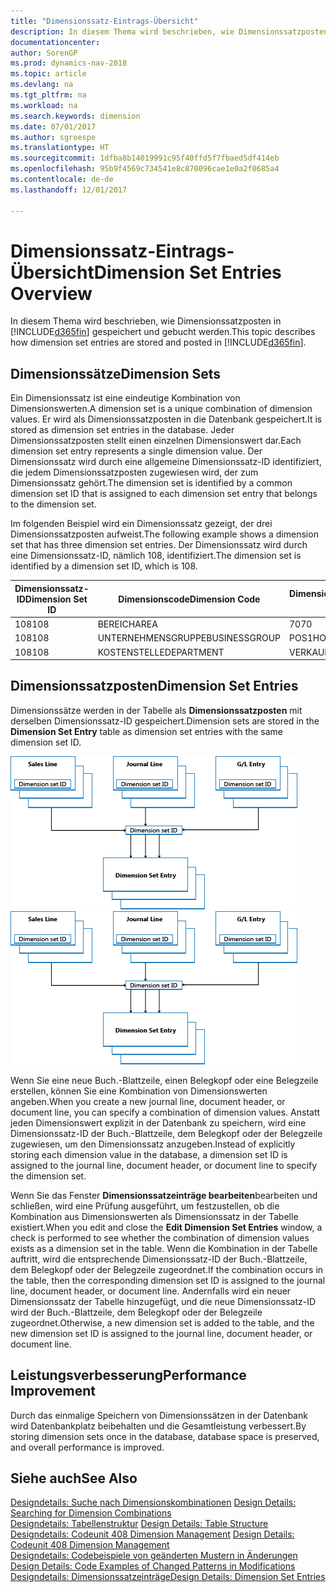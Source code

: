 ```yaml
---
title: "Dimensionssatz-Eintrags-Übersicht"
description: In diesem Thema wird beschrieben, wie Dimensionssatzposten in  [!INCLUDE[d365fin](includes/d365fin_md.md)].gespeichert und gebucht werden.
documentationcenter: 
author: SorenGP
ms.prod: dynamics-nav-2018
ms.topic: article
ms.devlang: na
ms.tgt_pltfrm: na
ms.workload: na
ms.search.keywords: dimension
ms.date: 07/01/2017
ms.author: sgroespe
ms.translationtype: HT
ms.sourcegitcommit: 1dfba8b14019991c95f40ffd5f7fbaed5df414eb
ms.openlocfilehash: 95b9f4569c734541e8c870096cae1e0a2f0685a4
ms.contentlocale: de-de
ms.lasthandoff: 12/01/2017

---
```

# <a name="dimension-set-entries-overview"></a><span data-ttu-id="075fa-103">Dimensionssatz-Eintrags-Übersicht</span><span class="sxs-lookup"><span data-stu-id="075fa-103">Dimension Set Entries Overview</span></span>
<span data-ttu-id="075fa-104">In diesem Thema wird beschrieben, wie Dimensionssatzposten in [!INCLUDE[d365fin](includes/d365fin_md.md)] gespeichert und gebucht werden.</span><span class="sxs-lookup"><span data-stu-id="075fa-104">This topic describes how dimension set entries are stored and posted in [!INCLUDE[d365fin](includes/d365fin_md.md)].</span></span>  
  
## <a name="dimension-sets"></a><span data-ttu-id="075fa-105">Dimensionssätze</span><span class="sxs-lookup"><span data-stu-id="075fa-105">Dimension Sets</span></span>  
<span data-ttu-id="075fa-106">Ein Dimensionssatz ist eine eindeutige Kombination von Dimensionswerten.</span><span class="sxs-lookup"><span data-stu-id="075fa-106">A dimension set is a unique combination of dimension values.</span></span> <span data-ttu-id="075fa-107">Er wird als Dimensionssatzposten in die Datenbank gespeichert.</span><span class="sxs-lookup"><span data-stu-id="075fa-107">It is stored as dimension set entries in the database.</span></span> <span data-ttu-id="075fa-108">Jeder Dimensionssatzposten stellt einen einzelnen Dimensionswert dar.</span><span class="sxs-lookup"><span data-stu-id="075fa-108">Each dimension set entry represents a single dimension value.</span></span> <span data-ttu-id="075fa-109">Der Dimensionssatz wird durch eine allgemeine Dimensionssatz-ID identifiziert, die jedem Dimensionssatzposten zugewiesen wird, der zum Dimensionssatz gehört.</span><span class="sxs-lookup"><span data-stu-id="075fa-109">The dimension set is identified by a common dimension set ID that is assigned to each dimension set entry that belongs to the dimension set.</span></span>  
  
<span data-ttu-id="075fa-110">Im folgenden Beispiel wird ein Dimensionssatz gezeigt, der drei Dimensionssatzposten aufweist.</span><span class="sxs-lookup"><span data-stu-id="075fa-110">The following example shows a dimension set that has three dimension set entries.</span></span> <span data-ttu-id="075fa-111">Der Dimensionssatz wird durch eine Dimensionssatz-ID, nämlich 108, identifiziert.</span><span class="sxs-lookup"><span data-stu-id="075fa-111">The dimension set is identified by a dimension set ID, which is 108.</span></span>  
  
|<span data-ttu-id="075fa-112">Dimensionssatz-ID</span><span class="sxs-lookup"><span data-stu-id="075fa-112">Dimension Set ID</span></span>|<span data-ttu-id="075fa-113">Dimensionscode</span><span class="sxs-lookup"><span data-stu-id="075fa-113">Dimension Code</span></span>|<span data-ttu-id="075fa-114">Dimensionswertcode</span><span class="sxs-lookup"><span data-stu-id="075fa-114">Dimension Value Code</span></span>|<span data-ttu-id="075fa-115">Dimensionswertname</span><span class="sxs-lookup"><span data-stu-id="075fa-115">Dimension Value Name</span></span>|  
|----------------------|--------------------|--------------------------|--------------------------|  
|<span data-ttu-id="075fa-116">108</span><span class="sxs-lookup"><span data-stu-id="075fa-116">108</span></span>|<span data-ttu-id="075fa-117">BEREICH</span><span class="sxs-lookup"><span data-stu-id="075fa-117">AREA</span></span>|<span data-ttu-id="075fa-118">70</span><span class="sxs-lookup"><span data-stu-id="075fa-118">70</span></span>|<span data-ttu-id="075fa-119">Nordamerika</span><span class="sxs-lookup"><span data-stu-id="075fa-119">America North</span></span>|  
|<span data-ttu-id="075fa-120">108</span><span class="sxs-lookup"><span data-stu-id="075fa-120">108</span></span>|<span data-ttu-id="075fa-121">UNTERNEHMENSGRUPPE</span><span class="sxs-lookup"><span data-stu-id="075fa-121">BUSINESSGROUP</span></span>|<span data-ttu-id="075fa-122">POS1</span><span class="sxs-lookup"><span data-stu-id="075fa-122">HOME</span></span>|<span data-ttu-id="075fa-123">Start</span><span class="sxs-lookup"><span data-stu-id="075fa-123">Home</span></span>|  
|<span data-ttu-id="075fa-124">108</span><span class="sxs-lookup"><span data-stu-id="075fa-124">108</span></span>|<span data-ttu-id="075fa-125">KOSTENSTELLE</span><span class="sxs-lookup"><span data-stu-id="075fa-125">DEPARTMENT</span></span>|<span data-ttu-id="075fa-126">VERKAUF</span><span class="sxs-lookup"><span data-stu-id="075fa-126">SALES</span></span>|<span data-ttu-id="075fa-127">Verkauf</span><span class="sxs-lookup"><span data-stu-id="075fa-127">Sales</span></span>|  
  
## <a name="dimension-set-entries"></a><span data-ttu-id="075fa-128">Dimensionssatzposten</span><span class="sxs-lookup"><span data-stu-id="075fa-128">Dimension Set Entries</span></span>  
<span data-ttu-id="075fa-129">Dimensionssätze werden in der Tabelle als **Dimensionssatzposten** mit derselben Dimensionssatz-ID gespeichert.</span><span class="sxs-lookup"><span data-stu-id="075fa-129">Dimension sets are stored in the **Dimension Set Entry** table as dimension set entries with the same dimension set ID.</span></span>  
  
<span data-ttu-id="075fa-130">![Dimensions-Postenübersicht](media/dimensionentrynav7.png "DimensionEntryNAV7")</span><span class="sxs-lookup"><span data-stu-id="075fa-130">![Dimension Entry overview](media/dimensionentrynav7.png "DimensionEntryNAV7")</span></span>  
  
<span data-ttu-id="075fa-131">Wenn Sie eine neue Buch.-Blattzeile, einen Belegkopf oder eine Belegzeile erstellen, können Sie eine Kombination von Dimensionswerten angeben.</span><span class="sxs-lookup"><span data-stu-id="075fa-131">When you create a new journal line, document header, or document line, you can specify a combination of dimension values.</span></span> <span data-ttu-id="075fa-132">Anstatt jeden Dimensionswert explizit in der Datenbank zu speichern, wird eine Dimensionssatz-ID der Buch.-Blattzeile, dem Belegkopf oder der Belegzeile zugewiesen, um den Dimensionssatz anzugeben.</span><span class="sxs-lookup"><span data-stu-id="075fa-132">Instead of explicitly storing each dimension value in the database, a dimension set ID is assigned to the journal line, document header, or document line to specify the dimension set.</span></span>  
  
<span data-ttu-id="075fa-133">Wenn Sie das Fenster **Dimensionssatzeinträge bearbeiten**bearbeiten und schließen, wird eine Prüfung ausgeführt, um festzustellen, ob die Kombination aus Dimensionswerten als Dimensionssatz in der Tabelle existiert.</span><span class="sxs-lookup"><span data-stu-id="075fa-133">When you edit and close the **Edit Dimension Set Entries** window, a check is performed to see whether the combination of dimension values exists as a dimension set in the table.</span></span> <span data-ttu-id="075fa-134">Wenn die Kombination in der Tabelle auftritt, wird die entsprechende Dimensionssatz-ID der Buch.-Blattzeile, dem Belegkopf oder der Belegzeile zugeordnet.</span><span class="sxs-lookup"><span data-stu-id="075fa-134">If the combination occurs in the table, then the corresponding dimension set ID is assigned to the journal line, document header, or document line.</span></span> <span data-ttu-id="075fa-135">Andernfalls wird ein neuer Dimensionssatz der Tabelle hinzugefügt, und die neue Dimensionssatz-ID wird der Buch.-Blattzeile, dem Belegkopf oder der Belegzeile zugeordnet.</span><span class="sxs-lookup"><span data-stu-id="075fa-135">Otherwise, a new dimension set is added to the table, and the new dimension set ID is assigned to the journal line, document header, or document line.</span></span>  
  
## <a name="performance-improvement"></a><span data-ttu-id="075fa-136">Leistungsverbesserung</span><span class="sxs-lookup"><span data-stu-id="075fa-136">Performance Improvement</span></span>  
<span data-ttu-id="075fa-137">Durch das einmalige Speichern von Dimensionssätzen in der Datenbank wird Datenbankplatz beibehalten und die Gesamtleistung verbessert.</span><span class="sxs-lookup"><span data-stu-id="075fa-137">By storing dimension sets once in the database, database space is preserved, and overall performance is improved.</span></span>  
  
## <a name="see-also"></a><span data-ttu-id="075fa-138">Siehe auch</span><span class="sxs-lookup"><span data-stu-id="075fa-138">See Also</span></span>  
<span data-ttu-id="075fa-139">[Designdetails: Suche nach Dimensionskombinationen](design-details-searching-for-dimension-combinations.md) </span><span class="sxs-lookup"><span data-stu-id="075fa-139">[Design Details: Searching for Dimension Combinations](design-details-searching-for-dimension-combinations.md) </span></span>  
<span data-ttu-id="075fa-140">[Designdetails: Tabellenstruktur](design-details-table-structure.md) </span><span class="sxs-lookup"><span data-stu-id="075fa-140">[Design Details: Table Structure](design-details-table-structure.md) </span></span>  
<span data-ttu-id="075fa-141">[Designdetails: Codeunit 408 Dimension Management](design-details-codeunit-408-dimension-management.md) </span><span class="sxs-lookup"><span data-stu-id="075fa-141">[Design Details: Codeunit 408 Dimension Management](design-details-codeunit-408-dimension-management.md) </span></span>  
<span data-ttu-id="075fa-142">[Designdetails: Codebeispiele von geänderten Mustern in Änderungen](design-details-code-examples-of-changed-patterns-in-modifications.md) </span><span class="sxs-lookup"><span data-stu-id="075fa-142">[Design Details: Code Examples of Changed Patterns in Modifications](design-details-code-examples-of-changed-patterns-in-modifications.md) </span></span>  
[<span data-ttu-id="075fa-143">Designdetails: Dimensionssatzeinträge</span><span class="sxs-lookup"><span data-stu-id="075fa-143">Design Details: Dimension Set Entries</span></span>](design-details-dimension-set-entries.md)   

